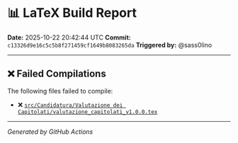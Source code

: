 # 📊 LaTeX Build Report

**Date:** 2025-10-22 20:42:44 UTC
**Commit:** `c13326d9e16c5c5b8f271459cf1649b8083265da`
**Triggered by:** @sass0lino

---

## ❌ Failed Compilations

The following files failed to compile:

- ❌ [`src/Candidatura/Valutazione dei Capitolati/valutazione_capitolati_v1.0.0.tex`](https://github.com/sass0lino/DocuTex/blob/c13326d9e16c5c5b8f271459cf1649b8083265da/src/Candidatura/Valutazione%20dei%20Capitolati/valutazione_capitolati_v1.0.0.tex)

---
*Generated by GitHub Actions*
